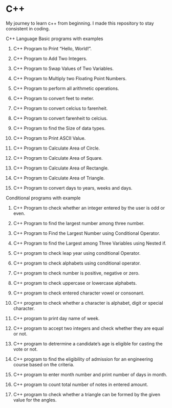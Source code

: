 
# C++
My journey to learn c++ from beginning. I made this repository to stay consistent in coding.

C++ Language Basic programs with examples


1. C++ Program to Print “Hello, World!”.

2. C++ Program to Add Two Integers.

3. C++ Program to Swap Values of Two Variables.

4. C++ Program to Multiply two Floating Point Numbers.

5. C++ Program to perform all arithmetic operations.

6. C++ Program to convert feet to meter.

7. C++ Program to convert celcius to farenheit.

8. C++ Program to convert farenheit to celcius.

9. C++ Program to find the Size of data types.

10. C++ Program to Print ASCII Value.

11. C++ Program to Calculate Area of Circle.

12. C++ Program to Calculate Area of Square.

13. C++ Program to Calculate Area of Rectangle.

14. C++ Program to Calculate Area of Triangle.

15. C++ Program to convert days to years, weeks and days.

Conditional programs with example


 1. C++ Program to check whether an integer entered by the user is odd or even.

 2. C++ Program to find the largest number among three number.

 3. C++ Program to Find the Largest Number using Conditional Operator.

 4. C++ Program to find the Largest among Three Variables using Nested if.

 5. C++ program to check leap year using conditional Operator.

 6. C++ program to check alphabets using conditional operator.

 7. C++ program to check number is positive, negative or zero.

 8. C++ program to check uppercase or lowercase alphabets.

 9. C++ program to check entered character vowel or consonant.

 10. C++ program to check whether a character is alphabet, digit or special character.

 11. C++ program to print day name of week.

 12. C++ program to accept two integers and check whether they are equal or not.

 13. C++ program to detrermine a candidate’s age is eligible for casting the vote or not.

 14. C++ program to find the eligibility of admission for an engineering course based on the criteria.

 15. C++ program to enter month number and print number of days in month.

 16. C++ program to count total number of notes in entered amount.

 17. C++ program to check whether a triangle can be formed by the given value for the angles.


